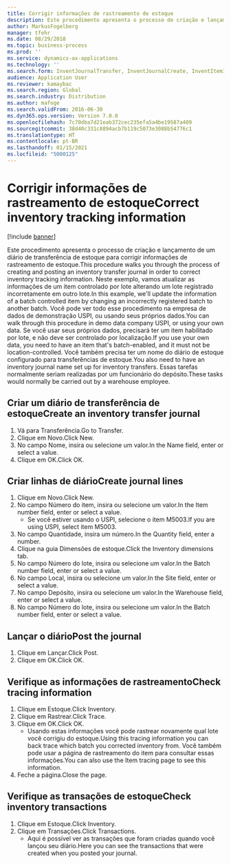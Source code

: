 ```yaml
---
title: Corrigir informações de rastreamento de estoque
description: Este procedimento apresenta o processo de criação e lançamento de um diário de transferência de estoque para corrigir informações de rastreamento de estoque.
author: MarkusFogelberg
manager: tfehr
ms.date: 08/29/2018
ms.topic: business-process
ms.prod: ''
ms.service: dynamics-ax-applications
ms.technology: ''
ms.search.form: InventJournalTransfer, InventJournalCreate, InventItemIdLookupSimple, InventBatchIdLookup, InventLocationIdLookup, InventDimTracking, InventTrans
audience: Application User
ms.reviewer: kamaybac
ms.search.region: Global
ms.search.industry: Distribution
ms.author: mafoge
ms.search.validFrom: 2016-06-30
ms.dyn365.ops.version: Version 7.0.0
ms.openlocfilehash: 7c70dba7d21eab372cec235efa5a4be19587a409
ms.sourcegitcommit: 38d40c331c8894acb7b119c5073e3088b54776c1
ms.translationtype: HT
ms.contentlocale: pt-BR
ms.lasthandoff: 01/15/2021
ms.locfileid: "5000125"
---
```

# <a name="correct-inventory-tracking-information"></a><span data-ttu-id="bdb69-103">Corrigir informações de rastreamento de estoque</span><span class="sxs-lookup"><span data-stu-id="bdb69-103">Correct inventory tracking information</span></span>

[!include [banner](../../includes/banner.md)]

<span data-ttu-id="bdb69-104">Este procedimento apresenta o processo de criação e lançamento de um diário de transferência de estoque para corrigir informações de rastreamento de estoque.</span><span class="sxs-lookup"><span data-stu-id="bdb69-104">This procedure walks you through the process of creating and posting an inventory transfer journal in order to correct inventory tracking information.</span></span> <span data-ttu-id="bdb69-105">Neste exemplo, vamos atualizar as informações de um item controlado por lote alterando um lote registrado incorretamente em outro lote.</span><span class="sxs-lookup"><span data-stu-id="bdb69-105">In this example, we'll update the information of a batch controlled item by changing an incorrectly registered batch to another batch.</span></span> <span data-ttu-id="bdb69-106">Você pode ver todo esse procedimento na empresa de dados de demonstração USPI, ou usando seus próprios dados.</span><span class="sxs-lookup"><span data-stu-id="bdb69-106">You can walk through this procedure in demo data company USPI, or using your own data.</span></span> <span data-ttu-id="bdb69-107">Se você usar seus próprios dados, precisará ter um item habilitado por lote, e não deve ser controlado por localização.</span><span class="sxs-lookup"><span data-stu-id="bdb69-107">If you use your own data, you need to have an item that's batch-enabled, and it must not be location-controlled.</span></span> <span data-ttu-id="bdb69-108">Você também precisa ter um nome do diário de estoque configurado para transferências de estoque.</span><span class="sxs-lookup"><span data-stu-id="bdb69-108">You also need to have an inventory journal name set up for inventory transfers.</span></span> <span data-ttu-id="bdb69-109">Essas tarefas normalmente seriam realizadas por um funcionário do depósito.</span><span class="sxs-lookup"><span data-stu-id="bdb69-109">These tasks would normally be carried out by a warehouse employee.</span></span>


## <a name="create-an-inventory-transfer-journal"></a><span data-ttu-id="bdb69-110">Criar um diário de transferência de estoque</span><span class="sxs-lookup"><span data-stu-id="bdb69-110">Create an inventory transfer journal</span></span>
1. <span data-ttu-id="bdb69-111">Vá para Transferência.</span><span class="sxs-lookup"><span data-stu-id="bdb69-111">Go to Transfer.</span></span>
2. <span data-ttu-id="bdb69-112">Clique em Novo.</span><span class="sxs-lookup"><span data-stu-id="bdb69-112">Click New.</span></span>
3. <span data-ttu-id="bdb69-113">No campo Nome, insira ou selecione um valor.</span><span class="sxs-lookup"><span data-stu-id="bdb69-113">In the Name field, enter or select a value.</span></span>
4. <span data-ttu-id="bdb69-114">Clique em OK.</span><span class="sxs-lookup"><span data-stu-id="bdb69-114">Click OK.</span></span>

## <a name="create-journal-lines"></a><span data-ttu-id="bdb69-115">Criar linhas de diário</span><span class="sxs-lookup"><span data-stu-id="bdb69-115">Create journal lines</span></span>
1. <span data-ttu-id="bdb69-116">Clique em Novo.</span><span class="sxs-lookup"><span data-stu-id="bdb69-116">Click New.</span></span>
2. <span data-ttu-id="bdb69-117">No campo Número do item, insira ou selecione um valor.</span><span class="sxs-lookup"><span data-stu-id="bdb69-117">In the Item number field, enter or select a value.</span></span>
    * <span data-ttu-id="bdb69-118">Se você estiver usando o USPI, selecione o item M5003.</span><span class="sxs-lookup"><span data-stu-id="bdb69-118">If you are using USPI, select item M5003.</span></span>  
3. <span data-ttu-id="bdb69-119">No campo Quantidade, insira um número.</span><span class="sxs-lookup"><span data-stu-id="bdb69-119">In the Quantity field, enter a number.</span></span>
4. <span data-ttu-id="bdb69-120">Clique na guia Dimensões de estoque.</span><span class="sxs-lookup"><span data-stu-id="bdb69-120">Click the Inventory dimensions tab.</span></span>
5. <span data-ttu-id="bdb69-121">No campo Número do lote, insira ou selecione um valor.</span><span class="sxs-lookup"><span data-stu-id="bdb69-121">In the Batch number field, enter or select a value.</span></span>
6. <span data-ttu-id="bdb69-122">No campo Local, insira ou selecione um valor.</span><span class="sxs-lookup"><span data-stu-id="bdb69-122">In the Site field, enter or select a value.</span></span>
7. <span data-ttu-id="bdb69-123">No campo Depósito, insira ou selecione um valor.</span><span class="sxs-lookup"><span data-stu-id="bdb69-123">In the Warehouse field, enter or select a value.</span></span>
8. <span data-ttu-id="bdb69-124">No campo Número do lote, insira ou selecione um valor.</span><span class="sxs-lookup"><span data-stu-id="bdb69-124">In the Batch number field, enter or select a value.</span></span>

## <a name="post-the-journal"></a><span data-ttu-id="bdb69-125">Lançar o diário</span><span class="sxs-lookup"><span data-stu-id="bdb69-125">Post the journal</span></span>
1. <span data-ttu-id="bdb69-126">Clique em Lançar.</span><span class="sxs-lookup"><span data-stu-id="bdb69-126">Click Post.</span></span>
2. <span data-ttu-id="bdb69-127">Clique em OK.</span><span class="sxs-lookup"><span data-stu-id="bdb69-127">Click OK.</span></span>

## <a name="check-tracing-information"></a><span data-ttu-id="bdb69-128">Verifique as informações de rastreamento</span><span class="sxs-lookup"><span data-stu-id="bdb69-128">Check tracing information</span></span>
1. <span data-ttu-id="bdb69-129">Clique em Estoque.</span><span class="sxs-lookup"><span data-stu-id="bdb69-129">Click Inventory.</span></span>
2. <span data-ttu-id="bdb69-130">Clique em Rastrear.</span><span class="sxs-lookup"><span data-stu-id="bdb69-130">Click Trace.</span></span>
3. <span data-ttu-id="bdb69-131">Clique em OK.</span><span class="sxs-lookup"><span data-stu-id="bdb69-131">Click OK.</span></span>
    * <span data-ttu-id="bdb69-132">Usando estas informações você pode rastrear novamente qual lote você corrigiu do estoque.</span><span class="sxs-lookup"><span data-stu-id="bdb69-132">Using this tracing information you can back trace which batch you corrected inventory from.</span></span>  <span data-ttu-id="bdb69-133">Você também pode usar a página de rastreamento do item para consultar essas informações.</span><span class="sxs-lookup"><span data-stu-id="bdb69-133">You can also use the Item tracing page to see this information.</span></span>  
4. <span data-ttu-id="bdb69-134">Feche a página.</span><span class="sxs-lookup"><span data-stu-id="bdb69-134">Close the page.</span></span>

## <a name="check-inventory-transactions"></a><span data-ttu-id="bdb69-135">Verifique as transações de estoque</span><span class="sxs-lookup"><span data-stu-id="bdb69-135">Check inventory transactions</span></span>
1. <span data-ttu-id="bdb69-136">Clique em Estoque.</span><span class="sxs-lookup"><span data-stu-id="bdb69-136">Click Inventory.</span></span>
2. <span data-ttu-id="bdb69-137">Clique em Transações.</span><span class="sxs-lookup"><span data-stu-id="bdb69-137">Click Transactions.</span></span>
    * <span data-ttu-id="bdb69-138">Aqui é possível ver as transações que foram criadas quando você lançou seu diário.</span><span class="sxs-lookup"><span data-stu-id="bdb69-138">Here you can see the transactions that were created when you posted your journal.</span></span>   

